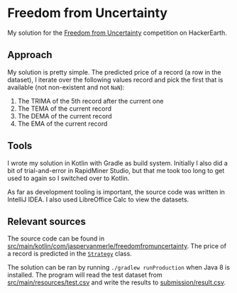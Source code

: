 # Freedom from Uncertainty
My solution for the [Freedom from Uncertainty](https://www.hackerearth.com/challenges/competitive/freedom-from-uncertainty-hackerearth-machine-learning-challenge/) competition on HackerEarth.

## Approach
My solution is pretty simple. The predicted price of a record (a row in the dataset), I iterate over the following values record and pick the first that is available (not non-existent and not `NaN`):
1. The TRIMA of the 5th record after the current one
2. The TEMA of the current record
3. The DEMA of the current record
4. The EMA of the current record

## Tools
I wrote my solution in Kotlin with Gradle as build system. Initially I also did a bit of trial-and-error in RapidMiner Studio, but that me took too long to get used to again so I switched over to Kotlin.

As far as development tooling is important, the source code was written in IntelliJ IDEA. I also used LibreOffice Calc to view the datasets.

## Relevant sources
The source code can be found in [src/main/kotlin/com/jaspervanmerle/freedomfromuncertainty](./src/main/kotlin/com/jaspervanmerle/freedomfromuncertainty). The price of a record is predicted in the [`Strategy`](./src/main/kotlin/com/jaspervanmerle/freedomfromuncertainty/strategy/Strategy.kt) class.

The solution can be ran by running `./gradlew runProduction` when Java 8 is installed. The program will read the test dataset from [src/main/resources/test.csv](./src/main/resources/test.csv) and write the results to [submission/result.csv](./submission/result.csv).
